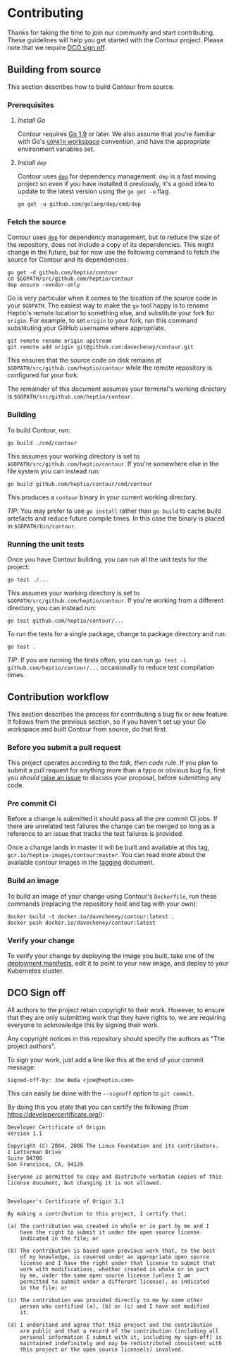 # Contributing

Thanks for taking the time to join our community and start contributing. 
These guidelines will help you get started with the Contour project.
Please note that we require [DCO sign off](#dco-sign-off).  

## Building from source

This section describes how to build Contour from source.

### Prerequisites

1. *Install Go*

    Contour requires [Go 1.9][1] or later.
    We also assume that you're familiar with Go's [`GOPATH` workspace][3] convention, and have the appropriate environment variables set.

2. *Install `dep`*

    Contour uses [`dep`][2] for dependency management.
   `dep` is a fast moving project so even if you have installed it previously, it's a good idea to update to the latest version using the `go get -u` flag.

    ```
    go get -u github.com/golang/dep/cmd/dep
    ```

### Fetch the source

Contour uses [`dep`][2] for dependency management, but to reduce the size of the repository, does not include a copy of its dependencies.
This might change in the future, but for now use the following command to fetch the source for Contour and its dependencies.

```
go get -d github.com/heptio/contour
cd $GOPATH/src/github.com/heptio/contour
dep ensure -vendor-only
```

Go is very particular when it comes to the location of the source code in your `$GOPATH`.
The easiest way to make the `go` tool happy is to rename Heptio's remote location to something else, and substitute your fork for `origin`.
For example, to set `origin` to your fork, run this command substituting your GitHub username where appropriate.

```
git remote rename origin upstream
git remote add origin git@github.com:davecheney/contour.git
```

This ensures that the source code on disk remains at `$GOPATH/src/github.com/heptio/contour` while the remote repository is configured for your fork.

The remainder of this document assumes your terminal's working directory is `$GOPATH/src/github.com/heptio/contour`.

### Building

To build Contour, run:

```
go build ./cmd/contour
```

This assumes your working directory is set to `$GOPATH/src/github.com/heptio/contour`.
If you're somewhere else in the file system you can instead run:

```
go build github.com/heptio/contour/cmd/contour
```

This produces a `contour` binary in your current working directory.

_TIP_: You may prefer to use `go install` rather than `go build` to cache build artefacts and reduce future compile times.
In this case the binary is placed in `$GOPATH/bin/contour`.

### Running the unit tests

Once you have Contour building, you can run all the unit tests for the project:

```
go test ./...
```

This assumes your working directory is set to `$GOPATH/src/github.com/heptio/contour`. 
If you're working from a different directory, you can instead run:

```
go test github.com/heptio/contour/...
```

To run the tests for a single package, change to package directory and run:

```
go test .
```

_TIP_: If you are running the tests often, you can run `go test -i github.com/heptio/contour/...` occasionally to reduce test compilation times.

## Contribution workflow

This section describes the process for contributing a bug fix or new feature.
It follows from the previous section, so if you haven't set up your Go workspace and built Contour from source, do that first.

### Before you submit a pull request

This project operates according to the _talk, then code_ rule.
If you plan to submit a pull request for anything more than a typo or obvious bug fix, first you _should_ [raise an issue][6] to discuss your proposal, before submitting any code.

### Pre commit CI

Before a change is submitted it should pass all the pre commit CI jobs.
If there are unrelated test failures the change can be merged so long as a reference to an issue that tracks the test failures is provided.

Once a change lands in master it will be built and available at this tag, `gcr.io/heptio-images/contour:master`.
You can read more about the available contour images in the [tagging][7] document.

### Build an image

To build an image of your change using Contour's `Dockerfile`, run these commands (replacing the repository host and tag with your own):

```
docker build -t docker.io/davecheney/contour:latest .
docker push docker.io/davecheney/contour:latest
```

### Verify your change

To verify your change by deploying the image you built, take one of the [deployment manifests][7], edit it to point to your new image, and deploy to your Kubernetes cluster.

## DCO Sign off

All authors to the project retain copyright to their work. However, to ensure
that they are only submitting work that they have rights to, we are requiring
everyone to acknowledge this by signing their work.

Any copyright notices in this repository should specify the authors as "The
project authors".

To sign your work, just add a line like this at the end of your commit message:

```
Signed-off-by: Joe Beda <joe@heptio.com>
```

This can easily be done with the `--signoff` option to `git commit`.

By doing this you state that you can certify the following (from https://developercertificate.org/):

```
Developer Certificate of Origin
Version 1.1

Copyright (C) 2004, 2006 The Linux Foundation and its contributors.
1 Letterman Drive
Suite D4700
San Francisco, CA, 94129

Everyone is permitted to copy and distribute verbatim copies of this
license document, but changing it is not allowed.


Developer's Certificate of Origin 1.1

By making a contribution to this project, I certify that:

(a) The contribution was created in whole or in part by me and I
    have the right to submit it under the open source license
    indicated in the file; or

(b) The contribution is based upon previous work that, to the best
    of my knowledge, is covered under an appropriate open source
    license and I have the right under that license to submit that
    work with modifications, whether created in whole or in part
    by me, under the same open source license (unless I am
    permitted to submit under a different license), as indicated
    in the file; or

(c) The contribution was provided directly to me by some other
    person who certified (a), (b) or (c) and I have not modified
    it.

(d) I understand and agree that this project and the contribution
    are public and that a record of the contribution (including all
    personal information I submit with it, including my sign-off) is
    maintained indefinitely and may be redistributed consistent with
    this project or the open source license(s) involved.
```

[1]: https://golang.org/dl/
[2]: https://github.com/golang/dep
[3]: https://golang.org/doc/code.html
[4]: https://golang.org/pkg/testing/
[5]: https://developercertificate.org/
[6]: https://github.com/heptio/contour/issues
[6]: docs/tagging.md
[7]: docs/deploy-options.md
